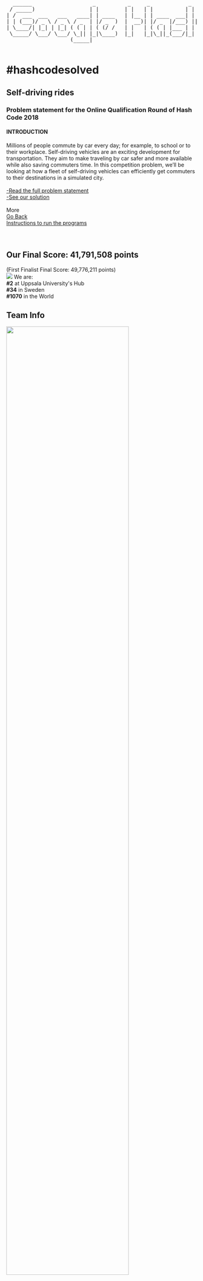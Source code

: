 <pre id="top">
  ______                   _          _     _            _         ______          _          ______   ______  __  _____  
 / _____)                 | |        | |   | |          | |       / _____)        | |        (_____ \ / __   |/  |/ ___ \ 
| /  ___  ___   ___   ____| | ____   | |__ | | ____  ___| | _    | /      ___   _ | | ____     ____) ) | //| /_/ ( (   ) )
| | (___)/ _ \ / _ \ / _  | |/ _  )  |  __)| |/ _  |/___) || \   | |     / _ \ / || |/ _  )   /_____/| |// | | | |> > < < 
| \____/| |_| | |_| ( ( | | ( (/ /   | |   | ( ( | |___ | | | |  | \____| |_| ( (_| ( (/ /    _______|  /__| | | ( (___) )
 \_____/ \___/ \___/ \_|| |_|\____)  |_|   |_|\_||_(___/|_| |_|   \______)___/ \____|\____)  (_______)\_____/  |_|\_____/ 
                    (_____|                                                                                               

</pre>

<h1>#hashcodesolved</h1>

<h2>Self-driving rides</h2>
<h3>Problem statement for the Online Qualification Round of Hash Code 2018</h3>
<h4><b>INTRODUCTION</b></h4>
Millions of people commute by car every day; for example, to school or to their workplace.
Self-driving vehicles are an exciting development for transportation. They aim to make traveling by car safer
and more available while also saving commuters time.
In this competition problem, we’ll be looking at how a fleet of self-driving vehicles can efficiently get
commuters to their destinations in a simulated city. <br><br>
<a href="https://github.com/yogurt1989/Google-Hash-Code/blob/master/2018/Problem%20Statement%20-%20Online%20Qualification%20Round%20(2018).pdf"> -Read the full problem statement</a><br>
<a href="https://github.com/yogurt1989/Google-Hash-Code/blob/master/2018/Main.py"> -See our solution </a><br>
<br>
More <br>
<a href="https://github.com/yogurt1989/Google-Hash-Code">Go Back</a> <br>
<a href="#help">Instructions to run the programs</a> <br>
<br>
<br>

<h2>Our Final Score: <b>41,791,508 points</b></h2>
(First Finalist Final Score: 49,776,211 points)<br>
<img src="https://i.imgur.com/6uTkq3j.jpg">
We are: <br>
<b>#2</b> at Uppsala University's Hub<br>
<b>#34</b> in Sweden <br>
<b>#1070</b> in the World <br>

<h2>Team Info</h2>
<img src="https://i.imgur.com/q6n77I9.png" width=80%>

<h2>Our Stats</h2> 
<h3>Total Score</h3>
<img src="https://i.imgur.com/VMoypRs.png" width=80%>

<h3>Sample: B - Should be easy</h3>
<img src="https://i.imgur.com/h1dWTF7.png" width=80%>

<h3>Sample: C - No Hurry</h3>
<img src="https://i.imgur.com/06z4KpD.png" width=80%>

<h3>Sample: D - Metropolis</h3>
<img src="https://i.imgur.com/u189DTr.png" width=80%>

<h3>Sample: E - High Bonus</h3>
<img src="https://i.imgur.com/eNNIoYE.png" width=80%>
<br>
<br>

<hr>
<h3 id="help">Instructions to run the programs</h3>
-Clone or download this repository<br>
-To run these programs in your computer you need to <a href="https://www.python.org/downloads/">download and install Python 3.</a><br>
-To execute from the command line on a Ms Windows system you need to <a href="https://docs.python.org/2/using/windows.html">add Python to the PATH environmental variable.</a><br>
-Do not hesitate to contact me if you have any problems running these programs or if you find any bugs <br>

<h4>From the command line:</h4>
1. Open a terminal <br>
2. Navigate to the folder where the files are located <br>
3. On the command line execute: <br>
&nbsp &nbsp &nbsp <code>> python3 <i>script</i>.py </code> <br>
&nbsp &nbsp &nbsp <b>Notice: Replace <i>script</i> with the name of the file you want to execute e.g. PancakeFlipper.py</b> <br>

<h4>From the Python interpreter:</h4>
1. Open Python <br>
2. On the prompt execute: <br>
&nbsp &nbsp &nbsp <code>> exec(open("<i>path</i>/<i>script</i>.py").read())</code> <br>
&nbsp &nbsp &nbsp <b>Notice: Replace <i>path</i> with the local path to the folder that contains the script you want to execute</b> <br>
&nbsp &nbsp &nbsp &nbsp &nbsp &nbsp &nbsp &nbsp &nbsp &nbsp<b>Replace <i>script</i> with the name of the file you want to execute e.g. PancakeFlipper.py</b> <br>
<br>
<a href="#top">Back to Top</a> 
<br>